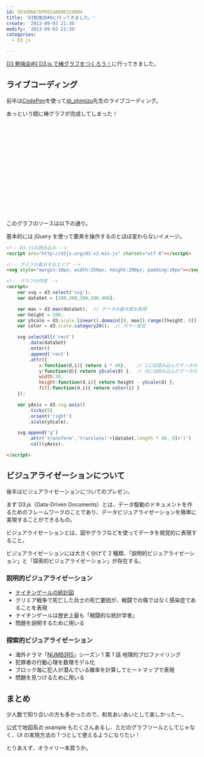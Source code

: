 ```yaml
---
id: 563d9b67bf652a600632d004
title: 'D3勉強会#0に行ってきました。'
create: '2013-09-03 21:30'
modify: '2013-09-03 21:30'
categories:
  - D3.js

---
```


[D3 勉強会#0 D3.js で棒グラフをつくろう！](http://atnd.org/events/42411)に行ってきました。

<!-- more -->

## ライブコーディング

前半は[CodePen](http://codepen.io)を使って[@\_shimizu](https://twitter.com/_shimizu)先生のライブコーディング。

あっという間に棒グラフが完成してしまった！

<script src="https://d3js.org/d3.v3.min.js" charset="utf-8"></script>

<svg style="margin:10px; width:250px; height:200px; padding:10px"></svg>

<script>
window.onload = function(){
var svg = d3.select('svg');
var dataSet = [100,200,300,500,400];

var max = d3.max(dataSet);
var height = 200;

var yScale = d3.scale.linear().domain([0, max]).range([height, 0]);
var color = d3.scale.category20();

svg.selectAll('rect')
.data(dataSet)
.enter()
.append('rect')
.attr({
x:function(d,i){ return i * 40},
y:function(d){ return yScale(d) },
width:30,
height:function(d,i){ return height - yScale(d) },
fill:function(d,i){ return color(i) }
});

var yAxis = d3.svg.axis()
.ticks(5)
.orient('right')
.scale(yScale);

svg.append('g')
.attr('transform','translate('+[dataSet.length * 40, 0]+')')
.call(yAxis);
})();
}
</script>

このグラフのソースは以下の通り。

基本的には jQuery を使って要素を操作するのとほぼ変わらないイメージ。

```html
<!-- D3.jsの読み込み -->
<script src="http://d3js.org/d3.v3.min.js" charset="utf-8"></script>

<!-- グラフの表示するエリア -->
<svg style="margin:10px; width:250px; height:200px; padding:10px"></svg>

<!-- グラフの作成 -->
<script>
	var svg = d3.select('svg');
	var dataSet = [100,200,300,500,400];

	var max = d3.max(dataSet);	// データの最大値を取得
	var height = 200;
	var yScale = d3.scale.linear().domain([0, max]).range([height, 0]);	// y軸の設定
	var color = d3.scale.category20();	// カラー設定

	svg.selectAll('rect')
		.data(dataSet)
		.enter()
		.append('rect')
		.attr({
			x:function(d,i){ return i * 40},	// iには読み込んだデータのindexが入る
			y:function(d){ return yScale(d) },	// dには読み込んだデータの値が入る
			width:30,
			height:function(d,i){ return height - yScale(d) },
			fill:function(d,i){ return color(i) }
	});

	var yAxis = d3.svg.axis()
		.ticks(5)
		.orient('right')
		.scale(yScale);

	svg.append('g')
		.attr('transform','translate('+[dataSet.length * 40, 0]+')')
		.call(yAxis);

</script>
```

## ビジュアライゼーションについて

後半はビジュアライゼーションについてのプレゼン。

まず D3.js（Data-Driven Documents）とは、データ駆動のドキュメントを作るためのフレームワークのことであり、データビジュアライゼーションを簡単に実現することができるもの。

ビジュアライゼーションとは、図やグラフなどを使ってデータを視覚的に表現すること。

ビジュアライゼーションには大きく分けて 2 種類、「説明的ビジュアライゼーション」と「探索的ビジュアライゼーション」が存在する。

### 説明的ビジュアライゼーション

- [ナイチンゲールの統計図](http://www.florence-nightingale-avenging-angel.co.uk/japanese/coxcomb.htm)
- クリミア戦争で死亡した兵士の死亡要因が、戦闘での傷ではなく感染症であることを表現
- ナイチンゲールは歴史上最も「戦闘的な統計学者」
- 問題を説明するために用いる

### 探索的ビジュアライゼーション

- 海外ドラマ「[NUMB3RS](http://ja.wikipedia.org/wiki/NUMBERS_天才数学者の事件ファイル)」シーズン 1 第 1 話 地理的プロファイリング
- 犯罪者の行動心理を数理モデル化
- ブロック毎に犯人が潜んでいる確率を計算してヒートマップで表現
- 問題を見つけるために用いる

## まとめ

少人数で知り合いの方も多かったので、和気あいあいとして楽しかったー。

公式で地図系の example もたくさんあるし、ただのグラフツールとしてじゃなく、UI の実現方法の 1 つとして使えるようになりたい！

とりあえず、オライリー本買うか。
